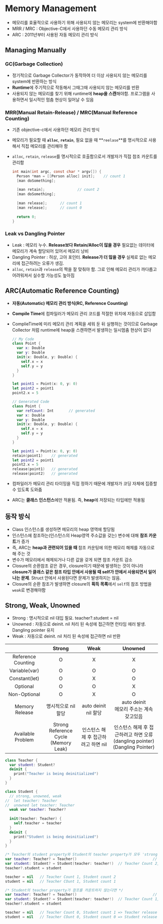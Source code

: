 # Memory Management

- 메모리를 효율적으로 사용하기 위해 사용되지 않는 메모리는 system에 반환해야함
- MRR / MRC : Objective-C에서 사용하던 수동 메모리 관리 방식
- ARC : 2011년부터 사용된 자동 메모리 관리 방식

## Managing Manually

### GC(Garbage Collection)

- 정기적으로 Garbage Collector가 동작하여 더 이상 사용되지 않는 메모리를 system에 반환하는 방식
- **Runtime**에 주기적으로 작동해서 그때그때 사용되지 않는 메모리를 반환
- 사용되지 않는 메모리를 찾기 위해 runtime에 **heap을 스캔**해야함. 프로그램을 사용하면서 일시적인 멈춤 현상이 일어날 수 있음

### MRR(Manual Retain-Release) / MRC(Manual Reference Counting)

- 기존 objective-c에서 사용하던 메모리 관리 방식

- 메모리가 필요할 때 **`alloc`**, **`retain`**, 필요 없을 때 **`reelase`**를 명시적으로 사용해서 직접 메모리를 관리해야 함

- `alloc`, `retain`, `release`를 명시적으로 호출함으로서 개발자가 직접 참조 카운트를 관리함

  ```objective-c
  int main(int argc, const char * argv[]) {
    Person *man = [[Person alloc] init];	// count 1
    [man doSomething];
    
    [man retain];				// count 2
    [man doSomething];
    
    [man release];		// count 1
    [man release];		// count 0
    
    return 0;
  }
  ```

### Leak vs Dangling Pointer

- Leak : 메모리 누수. **Release보다 Retain/Alloc이 많을 경우** 필요없는 데이터에 메모리가 계속 할당되어 있어서 메모리 낭비
- Dangling Pointer : 허상, 고아 포인터. **Release가 더 많을 경우** 실제로 없는 메모리에 접근하려는 오류가 생김.
- `alloc`, `retain`과 `release`의 짝을 잘 맞춰야 함. 그로 인해 메모리 관리가 까다롭고 어려워져서 실수할 가능성도 높아짐

## ARC(Automatic Reference Counting)

- **자동(Automatic) 메모리 관리 방식(RC, Reference Counting)**

- **Compile Time**에 컴파일러가 메모리 관리 코드를 적절한 위치에 자동으로 삽입함

- ComplieTime에 미리 메모리 관리 계획을 세워 둔 뒤 실행하는 것이므로 Garbage Collector 처럼 runtime에 heap을 스캔하면서 발생하는 일시멈춤 현상이 없다

  ```swift
  // My Code
  class Point {
    var x: Double
    var y: Double
    init(x: Double, y: Double) {
      self.x = x
      self.y = y
    }
  }
  
  let point1 = Point(x: 0, y: 0)
  let point2 = point1
  point2.x = 5
  
  // Generated Code
  class Point {
    var refCount: Int		// generated
    var x: Double
    var y: Double
  	init(x: Double, y: Double) {
      self.x = x
      self.y = y
    }
  }
  
  let point1 = Point(x: 0, y: 0)
  retain(point1)	// generated
  let point2 = point1
  point2.x = 5
  release(point1)	// generated
  release(point2)	// generated
  ```

- 컴파일러가 메모리 관리 타이밍을 직접 정하기 때문에 개발자가 코딩 자체에 집중할 수 있도록 도와줌
- ARC는 **클래스 인스턴스**에만 적욛됨. 즉, **heap**에 저장되는 타입에만 적용됨

## 동작 방식

- Class 인스턴스를 생성하면 메모리의 heap 영역에 할당됨
- 인스턴스에 참조하는(인스턴스의 Heap영역 주소값을 갖는) 변수에 대해 **참조 카운트**가 증가
- 즉, ARC는 **heap과 관련되어 있을 때** 참조 카운팅에 의한 메모리 해제를 자동으로 해 주는 것
- 변수가 메모리에서 해제되거나 다른 값을 갖게 되면 참조 카운트 감소
- Closure의 순환참조 같은 경우, closure이기 때문에 발생하는 것이 아니라 **closure가 클래스 같은 참조 타입 안에서 사용될 때 self가 안에서 사용되면서 일어나는 문제**. Struct 안에서 사용된다면 문제가 발생하지는 않음.
- Closure의 순환 참조가 발생하면 closure의 **획득 목록**에서  `self`의 참조 방법을 `weak`로 변경해야함

## Strong, Weak, Unowned

- Strong : 명시적으로 nil 대입 필요. teacher?.student = nil
- Unowned : 자동으로 deinit. nil 처리 된 속성에 접근하면 런타임 에러 발생. Dangling pointer 유지
- Weak  : 자동으로 deinit. nil 처리 된 속성에 접근하면 nil 반환

|                    |                  Strong                   |                 Weak                 |                           Unowned                            |
| :----------------: | :---------------------------------------: | :----------------------------------: | :----------------------------------------------------------: |
| Reference Counting |                     O                     |                  X                   |                              X                               |
|   Variable(var)    |                     O                     |                  O                   |                              O                               |
|   Constant(let)    |                     O                     |                  X                   |                              O                               |
|      Optional      |                     O                     |                  O                   |                              X                               |
|    Non-Optional    |                     O                     |                  X                   |                              O                               |
|   Memory Release   |            명시적으로 nil 할당            |      auto deinit<br />nil 할당       |         auto deinit<br />메모리 주소는 계속 갖고있음         |
| Available Problem  | Strong Reference Cycle<br />(Memory Leak) | 인스턴스 해제 후 접근하려고 하면 nil | 인스턴스 해제 후 접근하려고 하면 오류(dangling pointer)<br />(Dangling Pointer) |

```swift
class Teacher {
  var student: Student?
  deinit {
    print("Teacher is being deinitialized")
  }
}

class Student {
  // strong, unowned, weak
//  let teacher: Teacher
//  unowned let teacher: Teacher	
  weak var teacher: Teacher?
  
  init(teacher: Teacher) {
    self.teacher = teacher
  }
  deinit {
    print("Student is being deinitialized")
  }
}

/* Teacher의 student property와 Student의 teacher property가 모두 'strong'이면 */
var teacher: Teacher? = Teacher()   								// Teacher Count 1, Student Count 0
var student: Student? = Student(teacher: teacher!)  // Teacher Count 2, Student Count 1
teacher?.student = student  												// Teacher Count 2, Student count 2

teacher = nil   // Teacher Count 1, Student count 2
student = nil   // Teacher COunt 1, Student count 1

/* Student의 teacher property가 참조를 카운트하지 않는다면 */
var teacher: Teacher? = Teacher()   								// Teacher Count 1, Student Count 0
var student: Student? = Student(teacher: teacher!)  // Teacher Count 1, Student Count 1
teacher?.student = student  												// Teacher Count 1, Student count 2

teacher = nil   // Teacher Count 0, Student count 1 => Teacher release
student = nil   // Teacher COunt 0, Student count 0 => Student release
```







